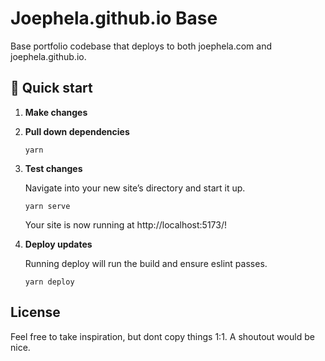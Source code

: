 # Joephela.github.io Base

Base portfolio codebase that deploys to both joephela.com and joephela.github.io.

## 🚀 Quick start

1.  **Make changes**

2.  **Pull down dependencies**

    ```shell
    yarn
    ```

3.  **Test changes**

    Navigate into your new site’s directory and start it up.

    ```shell
    yarn serve
    ```

    Your site is now running at http://localhost:5173/!

4.  **Deploy updates**

    Running deploy will run the build and ensure eslint passes.

    ```shell
    yarn deploy
    ```

## License

Feel free to take inspiration, but dont copy things 1:1. A shoutout would be nice.
